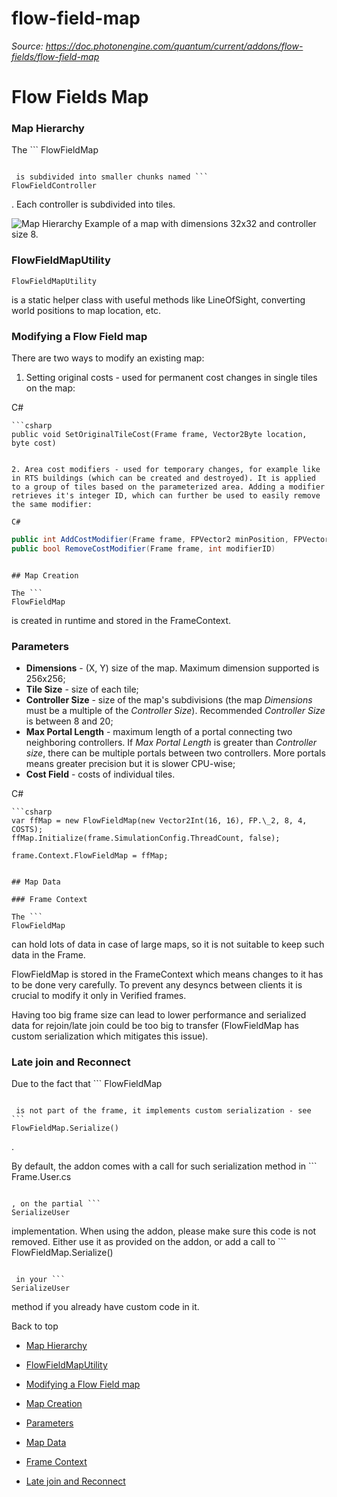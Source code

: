 # flow-field-map

_Source: https://doc.photonengine.com/quantum/current/addons/flow-fields/flow-field-map_

# Flow Fields Map

### Map Hierarchy

The ```
FlowFieldMap
```

 is subdivided into smaller chunks named ```
FlowFieldController
```

. Each controller is subdivided into tiles.

![Map Hierarchy](/docs/img/quantum/v2/addons/flow-fields/map-hierarchy-1.png)
Example of a map with dimensions 32x32 and controller size 8.
### FlowFieldMapUtility

```
FlowFieldMapUtility
```

is a static helper class with useful methods like LineOfSight, converting world positions to map location, etc.

### Modifying a Flow Field map

There are two ways to modify an existing map:

1. Setting original costs - used for permanent cost changes in single tiles on the map:

C#

```
```csharp
public void SetOriginalTileCost(Frame frame, Vector2Byte location, byte cost)

```

```

2. Area cost modifiers - used for temporary changes, for example like in RTS buildings (which can be created and destroyed). It is applied to a group of tiles based on the parameterized area. Adding a modifier retrieves it's integer ID, which can further be used to easily remove the same modifier:

C#

```
```csharp
public int AddCostModifier(Frame frame, FPVector2 minPosition, FPVector2 maxPosition, byte cost)
public bool RemoveCostModifier(Frame frame, int modifierID)

```

```

## Map Creation

The ```
FlowFieldMap
```

 is created in runtime and stored in the FrameContext.

### Parameters

- **Dimensions** \- (X, Y) size of the map. Maximum dimension supported is 256x256;
- **Tile Size** \- size of each tile;
- **Controller Size** \- size of the map's subdivisions (the map _Dimensions_ must be a multiple of the _Controller Size_). Recommended _Controller Size_ is between 8 and 20;
- **Max Portal Length** \- maximum length of a portal connecting two neighboring controllers. If _Max Portal Length_ is greater than _Controller size_, there can be multiple portals between two controllers. More portals means greater precision but it is slower CPU-wise;
- **Cost Field** \- costs of individual tiles.

C#

```
```csharp
var ffMap = new FlowFieldMap(new Vector2Int(16, 16), FP.\_2, 8, 4, COSTS);
ffMap.Initialize(frame.SimulationConfig.ThreadCount, false);

frame.Context.FlowFieldMap = ffMap;

```

```

## Map Data

### Frame Context

The ```
FlowFieldMap
```

can hold lots of data in case of large maps, so it is not suitable to keep such data in the Frame.

FlowFieldMap is stored in the FrameContext which means changes to it has to be done very carefully. To prevent any desyncs between clients it is crucial to modify it only in Verified frames.

Having too big frame size can lead to lower performance and serialized data for rejoin/late join could be too big to transfer (FlowFieldMap has custom serialization which mitigates this issue).

### Late join and Reconnect

Due to the fact that ```
FlowFieldMap
```

 is not part of the frame, it implements custom serialization - see ```
FlowFieldMap.Serialize()
```

.

By default, the addon comes with a call for such serialization method in ```
Frame.User.cs
```

, on the partial ```
SerializeUser
```

implementation. When using the addon, please make sure this code is not removed. Either use it as provided on the addon, or add a call to ```
FlowFieldMap.Serialize()
```

 in your ```
SerializeUser
```

method if you already have custom code in it.

Back to top

- [Map Hierarchy](#map-hierarchy)
- [FlowFieldMapUtility](#flowfieldmaputility)
- [Modifying a Flow Field map](#modifying-a-flow-field-map)

- [Map Creation](#map-creation)

- [Parameters](#parameters)

- [Map Data](#map-data)
- [Frame Context](#frame-context)
- [Late join and Reconnect](#late-join-and-reconnect)
